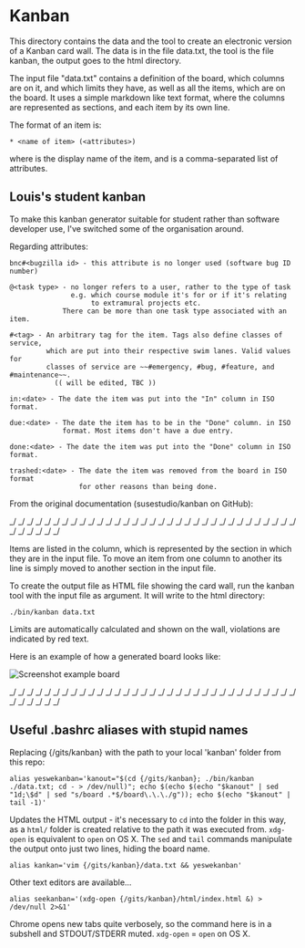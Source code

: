 # Kanban

This directory contains the data and the tool to create an electronic version
of a Kanban card wall. The data is in the file data.txt, the tool is
the file kanban, the output goes to the html directory.

The input file "data.txt" contains a definition of the board, which
columns are on it, and which limits they have, as well as all the items, which
are on the board. It uses a simple markdown like text format, where the
columns are represented as sections, and each item by its own line.

The format of an item is:

    * <name of item> (<attributes>)

where <name of item> is the display name of the item, and <attributes> is a
comma-separated list of attributes.

## Louis's student kanban

To make this kanban generator suitable for student rather than software developer use, I've switched some of the organisation around.

Regarding attributes:

	bnc#<bugzilla id> - this attribute is no longer used (software bug ID number)

	@<task type> - no longer refers to a user, rather to the type of task
	               e.g. which course module it's for or if it's relating
	                    to extramural projects etc.
			     There can be more than one task type associated with an item.

    #<tag> - An arbitrary tag for the item. Tags also define classes of service,
             which are put into their respective swim lanes. Valid values for
             classes of service are ~~#emergency, #bug, #feature, and #maintenance~~.
			   (( will be edited, TBC ))

    in:<date> - The date the item was put into the "In" column in ISO format.

    due:<date> - The date the item has to be in the "Done" column. in ISO
                 format. Most items don't have a due entry.

    done:<date> - The date the item was put into the "Done" column in ISO format.

    trashed:<date> - The date the item was removed from the board in ISO format
                     for other reasons than being done.

From the original documentation (susestudio/kanban on GitHub):
	
\_/   \_/   \_/   \_/   \_/   \_/   \_/   \_/   \_/   \_/   \_/   \_/   \_/   \_/   \_/   \_/   \_/   \_/   \_/   \_/   \_/   \_/   \_/   \_/   \_/   \_/   \_/   \_/   \_/   \_/   \_/   \_/   \_/   \_/   \_/   \_/   \_/   \_/   \_/

Items are listed in the column, which is represented by the section in which
they are in the input file. To move an item from one column to another its line
is simply moved to another section in the input file.

To create the output file as HTML file showing the card wall, run the kanban
tool with the input file as argument. It will write to the html directory:

    ./bin/kanban data.txt

Limits are automatically calculated and shown on the wall, violations are
indicated by red text.

Here is an example of how a generated board looks like:

![Screenshot example board](https://raw.github.com/susestudio/kanban/master/screenshot-board.png)

\_/   \_/   \_/   \_/   \_/   \_/   \_/   \_/   \_/   \_/   \_/   \_/   \_/   \_/   \_/   \_/   \_/   \_/   \_/   \_/   \_/   \_/   \_/   \_/   \_/   \_/   \_/   \_/   \_/   \_/   \_/   \_/   \_/   \_/   \_/   \_/   \_/   \_/   \_/

## Useful .bashrc aliases with stupid names

Replacing {/gits/kanban} with the path to your local 'kanban' folder from this repo:

	alias yeswekanban='kanout="$(cd {/gits/kanban}; ./bin/kanban ./data.txt; cd - > /dev/null)"; echo $(echo $(echo "$kanout" | sed "1d;\$d" | sed "s/board .*$/board\.\.\./g")); echo $(echo "$kanout" | tail -1)'

Updates the HTML output - it's necessary to `cd` into the folder in this way, as a `html/` folder is created relative to the path it was executed from. `xdg-open` is equivalent to `open` on OS X. The `sed` and `tail` commands manipulate the output onto just two lines, hiding the board name.

	alias kankan='vim {/gits/kanban}/data.txt && yeswekanban'

Other text editors are available...

	alias seekanban='(xdg-open {/gits/kanban}/html/index.html &) > /dev/null 2>&1'

Chrome opens new tabs quite verbosely, so the command here is in a subshell and STDOUT/STDERR muted. `xdg-open` = `open` on OS X.
